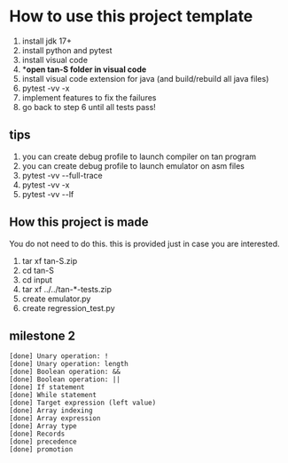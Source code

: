 # How to use this project template
1. install jdk 17+
2. install python and pytest
3. install visual code
4. ***open tan-S folder in visual code**
5. install visual code extension for java (and build/rebuild all java files)
6. pytest -vv -x
7. implement features to fix the failures
8. go back to step 6 until all tests pass!

## tips
1. you can create debug profile to launch compiler on tan program
2. you can create debug profile to launch emulator on asm files
3. pytest -vv --full-trace
4. pytest -vv -x
5. pytest -vv --lf

## How this project is made
You do not need to do this.
this is provided just in case you are interested.
1. tar xf tan-S.zip
2. cd tan-S
3. cd input
4. tar xf ../../tan-*-tests.zip
5. create emulator.py
6. create regression_test.py

## milestone 2
    [done] Unary operation: !
    [done] Unary operation: length
    [done] Boolean operation: &&
    [done] Boolean operation: ||
    [done] If statement
    [done] While statement
    [done] Target expression (left value)
    [done] Array indexing
    [done] Array expression
    [done] Array type
    [done] Records
    [done] precedence
    [done] promotion

